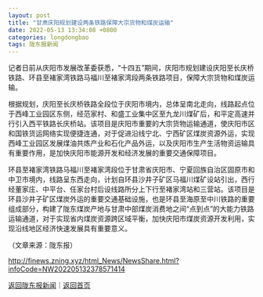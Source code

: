 ```yaml
---
layout: post
title: "甘肃庆阳规划建设两条铁路保障大宗货物和煤炭运输"
date: 2022-05-13 13:34:08 +0800
categories: longdongbao
tags: 陇东报新闻
---
```

<p>记者日前从庆阳市发展改革委获悉，“十四五”期间，庆阳市规划建设庆阳至长庆桥铁路、环县至褚家湾铁路马福川至褚家湾段两条铁路项目，保障大宗货物和煤炭运输。</p>
 <p>根据规划，庆阳至长庆桥铁路全段位于庆阳市境内，总体呈南北走向，线路起点位于西峰工业园区东侧，经范家村、和盛工业集中区至九龙川煤矿后，和平定高速并行引入西平铁路长庆桥站。该项目是庆阳市重要的大宗货物运输通道，使庆阳市区和国铁货运网络实现便捷连通，对于促进沿线宁北、宁西矿区煤炭资源外运，实现西峰工业园区发展煤油共炼产业和石化产品外运，以及庆阳市生产生活物资运输具有重要作用，是加快庆阳市能源开发和经济发展的重要交通保障项目。</p>
 <p>环县至褚家湾铁路马福川至褚家湾段位于甘肃省庆阳市、宁夏回族自治区固原市和中卫市境内，线路呈东西走向，计划自环县沙井子矿区马福川煤矿设站引出，西行经董家庄、中平台、任家台村后设线路所分上下行至褚家湾站和三营站。该项目是环县沙井子矿区煤炭外运的重要交通基础设施，也是环县至海原至中川铁路的重要组成部分，构建了陇东煤炭产地与甘肃中部煤炭消费地之间“点到点”的大能力铁路运输通道，对于实现省内煤炭资源跨区域平衡，加快庆阳市煤炭资源开发利用，实现沿线地区经济快速发展具有重要意义。</p><p class="em_media">（文章来源：陇东报）</p>

<http://finews.zning.xyz/html_News/NewsShare.html?infoCode=NW202205132378571414>

[返回陇东报新闻](//finews.withounder.com/category/longdongbao.html)｜[返回首页](//finews.withounder.com/)